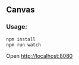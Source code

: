## Canvas

### Usage:

```bash
npm install
npm run watch
```

Open [http://localhost:8080](http://localhost:8080)
